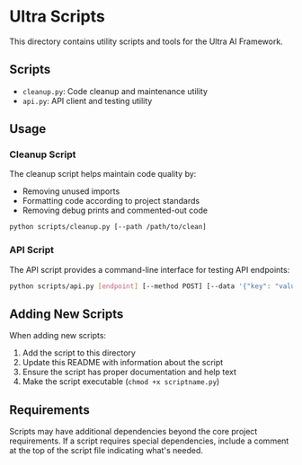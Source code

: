 # Ultra Scripts

This directory contains utility scripts and tools for the Ultra AI Framework.

## Scripts

- `cleanup.py`: Code cleanup and maintenance utility
- `api.py`: API client and testing utility

## Usage

### Cleanup Script

The cleanup script helps maintain code quality by:

- Removing unused imports
- Formatting code according to project standards
- Removing debug prints and commented-out code

```bash
python scripts/cleanup.py [--path /path/to/clean]
```

### API Script

The API script provides a command-line interface for testing API endpoints:

```bash
python scripts/api.py [endpoint] [--method POST] [--data '{"key": "value"}']
```

## Adding New Scripts

When adding new scripts:

1. Add the script to this directory
2. Update this README with information about the script
3. Ensure the script has proper documentation and help text
4. Make the script executable (`chmod +x scriptname.py`)

## Requirements

Scripts may have additional dependencies beyond the core project requirements.
If a script requires special dependencies, include a comment at the top of the
script file indicating what's needed.
